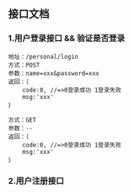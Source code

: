 ## 接口文档

### 1.用户登录接口 && 验证是否登录

```
地址：/personal/login
方式：POST
参数：name=xxx&password=xxx
返回：｛
	code:0, //=>0登录成功 1登录失败
	msg:'xxx'
｝

方式：GET
参数：--
返回：｛
	code:0, //=>0登录成功 1登录失败
	msg:'xxx'
｝
```

### 2.用户注册接口